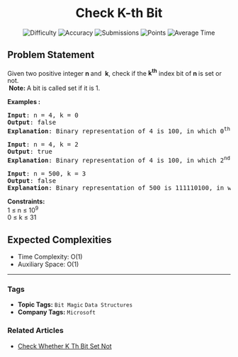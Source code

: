 <h1 align="center">Check K-th Bit</h1>

<p align="center">
  <img alt="Difficulty" title="Difficulty" src="https://custom-icon-badges.demolab.com/badge/Difficulty: Easy-1F222E?style=for-the-badge&logoColor=white&logo=fire"/>
  <img alt="Accuracy" title="Accuracy" src="https://custom-icon-badges.demolab.com/badge/Accuracy: 52.75%25-1F222E?style=for-the-badge&logoColor=white&logo=target"/>
  <img alt="Submissions" title="Submissions" src="https://custom-icon-badges.demolab.com/badge/Submissions: 244K+-1F222E?style=for-the-badge&logoColor=white&logo=repo"/>
  <img alt="Points" title="Points" src="https://custom-icon-badges.demolab.com/badge/Points: 2-1F222E?style=for-the-badge&logoColor=white&logo=award"/>
  <img alt="Average Time" title="Average Time" src="https://custom-icon-badges.demolab.com/badge/Average%20Time: N/A-1F222E?style=for-the-badge&logoColor=white&logo=clock"/>
</p>

## Problem Statement

Given two positive integer <b>n </b>and  <b>k</b>, check if the <b>k<sup>th</sup></b> index bit of <b>n </b>is set or not.<br><b> Note: </b>A bit is called set if it is 1. 

<b>Examples : </b>

<pre><b>Input</b>: n = 4, k = 0
<b>Output</b>: false
<b>Explanation</b>: Binary representation of 4 is 100, in which 0<sup>th</sup> index bit from LSB is not set. So, return false.</pre>

<pre><b>Input</b>: n = 4, k = 2
<b>Output</b>: true
<b>Explanation</b>: Binary representation of 4 is 100, in which 2<sup>nd</sup> index bit from LSB is set. So, return true.</pre>

<pre><b>Input</b>: n = 500, k = 3<br><b>Output</b>: false<br><b>Explanation</b>: Binary representation of 500 is 111110100, in which 3rd index bit from LSB is not set. So, return false.</pre>

<b>Constraints:</b><br>1 ≤ n ≤ 10<sup>9</sup><br>0 ≤ k ≤ 31

## Expected Complexities
- Time Complexity: O(1)
- Auxiliary Space: O(1)

<hr>

### Tags
- **Topic Tags:** `Bit Magic` `Data Structures`
- **Company Tags:** `Microsoft`

### Related Articles
- [Check Whether K Th Bit Set Not](https://www.geeksforgeeks.org/check-whether-k-th-bit-set-not/)
